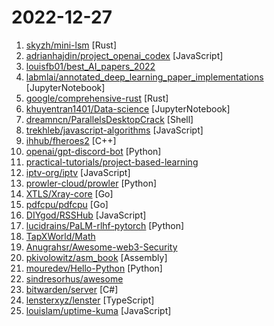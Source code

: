 # 2022-12-27

1. [skyzh/mini-lsm](https://github.com/skyzh/mini-lsm "A tutorial of building an LSM-Tree storage engine in a week! (WIP)") [Rust]
2. [adrianhajdin/project_openai_codex](https://github.com/adrianhajdin/project_openai_codex "") [JavaScript]
3. [louisfb01/best_AI_papers_2022](https://github.com/louisfb01/best_AI_papers_2022 "A curated list of the latest breakthroughs in AI (in 2022) by release date with a clear video explanation, link to a more in-depth article, and code.") 
4. [labmlai/annotated_deep_learning_paper_implementations](https://github.com/labmlai/annotated_deep_learning_paper_implementations "🧑‍🏫 59 Implementations/tutorials of deep learning papers with side-by-side notes 📝; including transformers (original, xl, switch, feedback, vit, ...), optimizers (adam, adabelief, ...), gans(cyclegan, stylegan2, ...), 🎮 reinforcement learning (ppo, dqn), capsnet, distillation, ... 🧠") [JupyterNotebook]
5. [google/comprehensive-rust](https://github.com/google/comprehensive-rust "This is the Rust course used by the Android team at Google. It provides you the material to quickly teach Rust to everyone.") [Rust]
6. [khuyentran1401/Data-science](https://github.com/khuyentran1401/Data-science "Collection of useful data science topics along with code and articles") [JupyterNotebook]
7. [dreamncn/ParallelsDesktopCrack](https://github.com/dreamncn/ParallelsDesktopCrack "") [Shell]
8. [trekhleb/javascript-algorithms](https://github.com/trekhleb/javascript-algorithms "📝 Algorithms and data structures implemented in JavaScript with explanations and links to further readings") [JavaScript]
9. [ihhub/fheroes2](https://github.com/ihhub/fheroes2 "fheroes2 is a recreation of Heroes of Might and Magic II game engine.") [C++]
10. [openai/gpt-discord-bot](https://github.com/openai/gpt-discord-bot "Example Discord bot written in Python that uses the completions API to have conversations with the `text-davinci-003` model, and the moderations API to filter the messages.") [Python]
11. [practical-tutorials/project-based-learning](https://github.com/practical-tutorials/project-based-learning "Curated list of project-based tutorials") 
12. [iptv-org/iptv](https://github.com/iptv-org/iptv "Collection of publicly available IPTV channels from all over the world") [JavaScript]
13. [prowler-cloud/prowler](https://github.com/prowler-cloud/prowler "Prowler is an Open Source Security tool to perform Cloud Security best practices assessments, audits, incident response, continuous monitoring, hardening and forensics readiness. It contains hundreds of controls covering CIS, PCI-DSS, ISO27001, GDPR, HIPAA, FFIEC, SOC2, AWS FTR, ENS and custom security frameworks.") [Python]
14. [XTLS/Xray-core](https://github.com/XTLS/Xray-core "Xray, Penetrates Everything. Also the best v2ray-core, with XTLS support. Fully compatible configuration.") [Go]
15. [pdfcpu/pdfcpu](https://github.com/pdfcpu/pdfcpu "A PDF processor written in Go.") [Go]
16. [DIYgod/RSSHub](https://github.com/DIYgod/RSSHub "🍰 Everything is RSSible") [JavaScript]
17. [lucidrains/PaLM-rlhf-pytorch](https://github.com/lucidrains/PaLM-rlhf-pytorch "Implementation of RLHF (Reinforcement Learning with Human Feedback) on top of the PaLM architecture. Basically ChatGPT but with PaLM") [Python]
18. [TapXWorld/Math](https://github.com/TapXWorld/Math "人教版小学到大学数学") 
19. [Anugrahsr/Awesome-web3-Security](https://github.com/Anugrahsr/Awesome-web3-Security "A curated list of web3Security materials and resources For Pentesters and Bug Hunters.") 
20. [pkivolowitz/asm_book](https://github.com/pkivolowitz/asm_book "A book teaching assembly language programming on the ARM 64 bit ISA. Along the way, good programming practices and insights into code development are offered which apply directly to higher level languages.") [Assembly]
21. [mouredev/Hello-Python](https://github.com/mouredev/Hello-Python "Python desde cero") [Python]
22. [sindresorhus/awesome](https://github.com/sindresorhus/awesome "😎 Awesome lists about all kinds of interesting topics") 
23. [bitwarden/server](https://github.com/bitwarden/server "The core infrastructure backend (API, database, Docker, etc).") [C#]
24. [lensterxyz/lenster](https://github.com/lensterxyz/lenster "Lenster is a decentralized, and permissionless social media app built with Lens Protocol 🌿") [TypeScript]
25. [louislam/uptime-kuma](https://github.com/louislam/uptime-kuma "A fancy self-hosted monitoring tool") [JavaScript]
